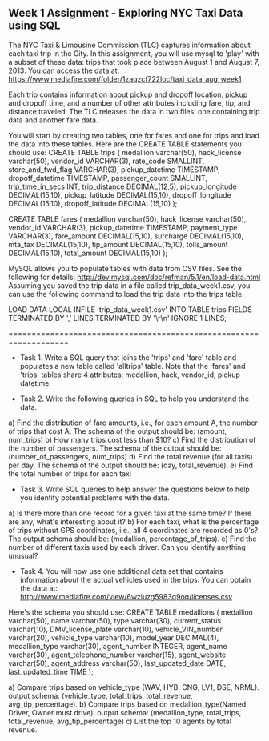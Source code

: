 Week 1 Assignment - Exploring NYC Taxi Data using SQL
---------------------------------------

The NYC Taxi & Limousine Commission (TLC) captures information about each taxi trip in the City. In this assignment, you will use mysql to 'play' with a subset of these data: trips that took place between August 1 and  August 7, 2013. You can access the data at: https://www.mediafire.com/folder/1zaqzcf722loc/taxi_data_aug_week1

Each trip contains information about pickup and dropoff location, pickup and dropoff time, and a number of other attributes including fare, tip, and distance traveled. The TLC releases the data in two files: one containing trip data and another fare data.

You will start by creating two tables, one for fares and one for trips and load the data into these tables. Here are the CREATE TABLE statements you should use:
CREATE TABLE trips (
       medallion varchar(50),
       hack_license varchar(50),
       vendor_id VARCHAR(3),
       rate_code SMALLINT,
       store_and_fwd_flag VARCHAR(3),
       pickup_datetime TIMESTAMP,
       dropoff_datetime TIMESTAMP,
       passenger_count SMALLINT,
       trip_time_in_secs INT,
       trip_distance DECIMAL(12,5),
       pickup_longitude DECIMAL(15,10),
       pickup_latitude DECIMAL(15,10),
       dropoff_longitude DECIMAL(15,10),
       dropoff_latitude DECIMAL(15,10)
);

CREATE TABLE fares (
       medallion varchar(50),
       hack_license varchar(50),
       vendor_id VARCHAR(3),
       pickup_datetime TIMESTAMP,
       payment_type VARCHAR(3),
       fare_amount DECIMAL(15,10),
       surcharge DECIMAL(15,10),
       mta_tax DECIMAL(15,10),
       tip_amount DECIMAL(15,10),
       tolls_amount DECIMAL(15,10),
       total_amount DECIMAL(15,10)
);

MySQL allows you to populate tables with data from CSV files. See the following for details: http://dev.mysql.com/doc/refman/5.1/en/load-data.html
Assuming you saved the trip data in a file called trip_data_week1.csv, you can use the following command to load the trip data into the trips table.

LOAD DATA LOCAL INFILE 'trip_data_week1.csv' 
INTO TABLE trips 
FIELDS TERMINATED BY ','
LINES TERMINATED BY '\r\n'
IGNORE 1 LINES;

===================================================================
 
* Task 1.  Write a SQL query that joins the 'trips' and 'fare' table and populates a new table called 'alltrips' table. Note that the 'fares' and 'trips' tables share
4 attributes:  medallion, hack, vendor_id, pickup datetime. 

* Task 2. Write the following queries in SQL to help you understand the data.

a) Find the distribution of fare amounts, i.e., for each amount A, the number of trips that cost A. The schema of the output should be: (amount, num_trips)
b) How many trips cost less than $10?
c) Find the distribution of the number of passengers.  The schema of the output should be: (number_of_passengers, num_trips)
d) Find the total revenue (for all taxis) per day. The schema of the output should be: (day, total_revenue).
e) Find the total number of trips for each taxi

* Task 3. Write SQL queries to help answer the questions below to help you identify potential problems with the data.

a) Is there more than one record for a given taxi at the same time? If there are any, what's interesting about it?
b) For each taxi, what is the percentage of trips without GPS coordinates, i.e., all 4 coordinates are recorded as 0's?
The output schema should be: (medallion, percentage_of_trips). 
c) Find the number of different taxis used by each driver. Can you identify anything unusual?

* Task 4. You will now use one additional data set that contains information about the actual vehicles used in the trips. You can obtain the data at: http://www.mediafire.com/view/6wziuzg5983q9oq/licenses.csv

Here's the schema you should use:
CREATE TABLE medallions (
       medallion varchar(50),
       name varchar(50),
       type varchar(30),
       current_status varchar(10),
       DMV_license_plate varchar(10),
       vehicle_VIN_number varchar(20),
       vehicle_type varchar(10),
       model_year DECIMAL(4),
       medallion_type varchar(30),
       agent_number INTEGER,
       agent_name varchar(30),
       agent_telephone_number varchar(15),
       agent_website varchar(50),
       agent_address varchar(50),
       last_updated_date DATE,
       last_updated_time TIME
);

a) Compare trips based on vehicle_type (WAV, HYB, CNG, LV1, DSE, NRML). 
   output schema: (vehicle_type, total_trips, total_revenue, avg_tip_percentage).
b) Compare trips based on medallion_type(Named Driver, Owner must drive). 
   output schema: (medallion_type, total_trips, total_revenue, avg_tip_percentage)
c) List the top 10 agents by total revenue.

